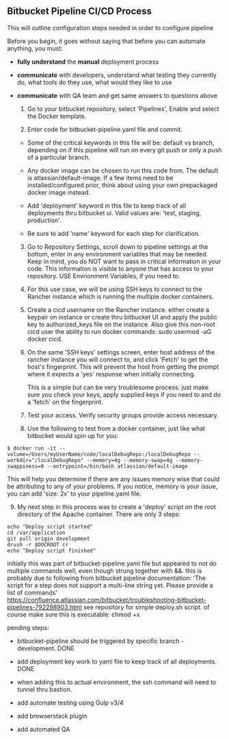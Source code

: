## Bitbucket Pipeline CI/CD Process
 

This will outline configuration steps needed in order to configure pipeline


Before you begin, it goes without saying that before you can automate anything, you must:

- **fully understand** the **manual** deployment process
- **communicate** with developers, understand what testing they currently do, what tools do they use, what would they like to use
- **communicate** with QA team and get same answers to questions above
 


  1. Go to your bitbucket repository, select 'Pipelines', Enable and select the Docker template.
  
  2. Enter code for bitbucket-pipeline.yaml file and commit.

    - Some of the critical keywords in this file will be: default vs branch, depending on if this pipeline will run on every git push or only a push of a particular branch. 
    - Any docker image can be chosen to run this code from.  The default is atlassian/default-image.  If a few items need to be installed/configured prior, think about using your own prepackaged docker image instead.  
    - Add 'deployment' keyword in this file to keep track of all deployments thru bitbucket ui.  Valid values are: 'test, staging, production'.

    - Be sure to add 'name' keyword for each step for clarification.
 
  3. Go to Repository Settings, scroll down to pipeline settings at the bottom, enter in any environment variables that 
     may be needed.  Keep in mind, you do NOT want to pass in critical information in your code. This information is visible to anyone that 
     has access to your repository. USE Envrionment Variables, if you need to.
  
  4. For this use case, we will be using SSH keys to connect to the Rancher instance which is running the multiple docker containers.
  
  5. Create a cicd username on the Rancher instance. either create a keypair on instance or create thru bitbucket UI and apply the public
     key to authorized_keys file on the instance.  Also give this non-root cicd user the ability to run docker commands: sudo usermod -aG docker cicd.
  
  6. On the same 'SSH keys' settings screen, enter host address of the rancher instance you will connect to, and click 'Fetch' to get
     the host's fingerprint.  This will prevent the host from getting the prompt where it expects a 'yes' response when initially connecting.

     This is a simple but can be very troublesome process. just make sure you check your keys, apply supplied keys if you need to and do a 'fetch' on the fingerprint.

  7. Test your access.  Verify security groups provide access necessary.

  8. Use the following to test from a docker container, just like what bitbucket would spin up for you:

```
$ docker run -it --volume=/Users/myUserName/code/localDebugRepo:/localDebugRepo --workdir="/localDebugRepo" --memory=4g --memory-swap=4g --memory-swappiness=0 --entrypoint=/bin/bash atlassian/default-image
```
  This will help you determine if there are any issues memory wise that could be attributing to any of your problems.  If you notice, memory is your issue, you can add 'size: 2x' to your pipeline.yaml file.

  9.  My next step in this process was to create a 'deploy' script on the root directory of the Apache container.  There are only 3 steps:

```
echo "Deploy script started"
cd /var/application
git pull origin development 
drush -r $DOCROOT cr
echo "Deploy script finished"

```
initially this was part of bitbucket-pipeline.yaml file but appeared to not do multiple commands well, even though strung together with &&. 
this is probably due to following from bitbucket pipeline documentation:
'The script for a step does not support a multi-line string yet. Please provide a list of commands'
https://confluence.atlassian.com/bitbucket/troubleshooting-bitbucket-pipelines-792298903.html
see repository for simple deploy.sh script.  of course make sure this is executable: chmod +x


pending steps:

- bitbucket-pipeline should be triggered by specific branch - development.  DONE

- add deployment key work to yaml file to keep track of all deployments.  DONE

- when adding this to actual environment, the ssh command will need to tunnel thru bastion.

- add automate testing using Gulp v3/4

- add browserstack plugin

- add automated QA





#
#
#
#
#
#
#
#
#
#
#
#
#
#
#

